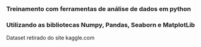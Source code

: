 ### Treinamento com ferramentas de análise de dados em python

### Utilizando as bibliotecas Numpy, Pandas, Seaborn e MatplotLib

Dataset retirado do site kaggle.com

